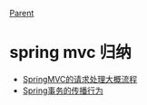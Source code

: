 [Parent](../README.md)

# spring mvc 归纳

- [SpringMVC的请求处理大概流程](spring-mvc-demo/SpringMVC的请求处理大概流程.md)
- [Spring事务的传播行为](spring-mvc-demo/Spring事务的传播行为研究.md)
